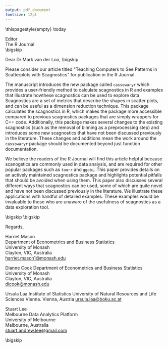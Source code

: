 ```yaml
---
output: pdf_document
fontsize: 12pt
---
```


\thispagestyle{empty}
\today

Editor   
The R Journal  
\bigskip

Dear Dr Mark van der Loo,
\bigskip

Please consider our article titled "Teaching Computers to See Patterns in Scatterplots with Scagnostics" for publication in the R Journal.

The manuscript introduces the new package called `cassowaryr` which provides a user-friendly method to calculate scagnostics in R and examples that illustrate howthese scagnostics can be used to explore data. Scagnostics are a set of metrics that describe the shapes in scatter plots, and can be useful as a dimension reduction technique. This package calculates the scagnostics in R, which makes the package more accessible compared to previous scagnostics packages that are simply wrappers for C++ code. Additionally, this package makes several changes to the existing scagnostics (such as the removal of binning as a preprocessing step) and introduces some new scagnostics that have not been discussed previously in the literature. These changes and additions mean the work around the `cassowaryr` package should be documented beyond just function documentation.

We believe the readers of the R Journal will find this article helpful because scanogstics are commonly used in data analysis, and are required for other popular packages such as `tourr` and `ggobi`. This paper provides details on an actively maintained scagnostics package and highlights potential pitfalls that should be avoided when using them. This paper also discusses several different ways that scagnostics can be used, some of which are quite novel and have not been discussed previously in the literature. We illustrate these applications with handful of detailed examples. These examples would be invaluable to those who are unaware of the usefulness of scagnostics as a data exploration tool.

\bigskip
\bigskip

Regards,
    
Harriet Mason  
Department of Econometrics and Business Statistics  
University of Monash  
Clayton, VIC, Australia  
harriet.mason1@monash.edu  
    
Dianne Cook
Department of Econometrics and Business Statistics  
University of Monash  
Clayton, VIC, Australia  
dicook@monash.edu  

Ursula Laa
Institute of Statistics
University of Natural Resources and Life Sciences Vienna. 
Vienna, Austria
ursula.laa@boku.ac.at  

Stuart Lee  
Melbourne Data Analytics Platform  
University of Melbourne  
Melbourne, Australia  
stuart.andrew.lee@gmail.com  

\bigskip

